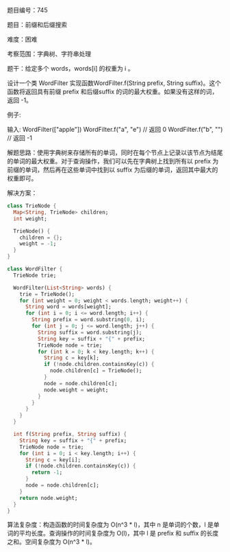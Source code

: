 题目编号：745

题目：前缀和后缀搜索

难度：困难

考察范围：字典树、字符串处理

题干：给定多个 words，words[i] 的权重为 i 。

设计一个类 WordFilter 实现函数WordFilter.f(String prefix, String suffix)。这个函数将返回具有前缀 prefix 和后缀suffix 的词的最大权重。如果没有这样的词，返回 -1。

例子:

输入:
WordFilter(["apple"])
WordFilter.f("a", "e") // 返回 0
WordFilter.f("b", "") // 返回 -1

解题思路：使用字典树来存储所有的单词，同时在每个节点上记录以该节点为结尾的单词的最大权重。对于查询操作，我们可以先在字典树上找到所有以 prefix 为前缀的单词，然后再在这些单词中找到以 suffix 为后缀的单词，返回其中最大的权重即可。

解决方案：

```dart
class TrieNode {
  Map<String, TrieNode> children;
  int weight;

  TrieNode() {
    children = {};
    weight = -1;
  }
}

class WordFilter {
  TrieNode trie;

  WordFilter(List<String> words) {
    trie = TrieNode();
    for (int weight = 0; weight < words.length; weight++) {
      String word = words[weight];
      for (int i = 0; i <= word.length; i++) {
        String prefix = word.substring(0, i);
        for (int j = 0; j <= word.length; j++) {
          String suffix = word.substring(j);
          String key = suffix + "{" + prefix;
          TrieNode node = trie;
          for (int k = 0; k < key.length; k++) {
            String c = key[k];
            if (!node.children.containsKey(c)) {
              node.children[c] = TrieNode();
            }
            node = node.children[c];
            node.weight = weight;
          }
        }
      }
    }
  }

  int f(String prefix, String suffix) {
    String key = suffix + "{" + prefix;
    TrieNode node = trie;
    for (int i = 0; i < key.length; i++) {
      String c = key[i];
      if (!node.children.containsKey(c)) {
        return -1;
      }
      node = node.children[c];
    }
    return node.weight;
  }
}
```

算法复杂度：构造函数的时间复杂度为 O(n^3 * l)，其中 n 是单词的个数，l 是单词的平均长度。查询操作的时间复杂度为 O(l)，其中 l 是 prefix 和 suffix 的长度之和。空间复杂度为 O(n^3 * l)。